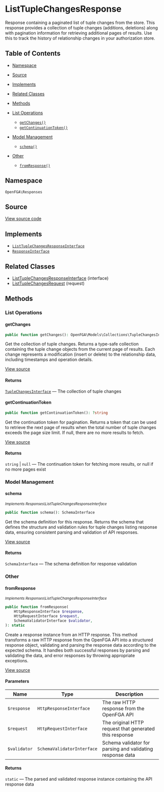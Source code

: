 # ListTupleChangesResponse

Response containing a paginated list of tuple changes from the store. This response provides a collection of tuple changes (additions, deletions) along with pagination information for retrieving additional pages of results. Use this to track the history of relationship changes in your authorization store.

## Table of Contents

* [Namespace](#namespace)
* [Source](#source)
* [Implements](#implements)
* [Related Classes](#related-classes)
* [Methods](#methods)

* [List Operations](#list-operations)
    * [`getChanges()`](#getchanges)
    * [`getContinuationToken()`](#getcontinuationtoken)
* [Model Management](#model-management)
    * [`schema()`](#schema)
* [Other](#other)
    * [`fromResponse()`](#fromresponse)

## Namespace

`OpenFGA\Responses`

## Source

[View source code](https://github.com/evansims/openfga-php/blob/main/src/Responses/ListTupleChangesResponse.php)

## Implements

* [`ListTupleChangesResponseInterface`](ListTupleChangesResponseInterface.md)
* [`ResponseInterface`](ResponseInterface.md)

## Related Classes

* [ListTupleChangesResponseInterface](Responses/ListTupleChangesResponseInterface.md) (interface)
* [ListTupleChangesRequest](Requests/ListTupleChangesRequest.md) (request)

## Methods

### List Operations

#### getChanges

```php
public function getChanges(): OpenFGA\Models\Collections\TupleChangesInterface

```

Get the collection of tuple changes. Returns a type-safe collection containing the tuple change objects from the current page of results. Each change represents a modification (insert or delete) to the relationship data, including timestamps and operation details.

[View source](https://github.com/evansims/openfga-php/blob/main/src/Responses/ListTupleChangesResponse.php#L94)

#### Returns

[`TupleChangesInterface`](Models/Collections/TupleChangesInterface.md) — The collection of tuple changes

#### getContinuationToken

```php
public function getContinuationToken(): ?string

```

Get the continuation token for pagination. Returns a token that can be used to retrieve the next page of results when the total number of tuple changes exceeds the page size limit. If null, there are no more results to fetch.

[View source](https://github.com/evansims/openfga-php/blob/main/src/Responses/ListTupleChangesResponse.php#L103)

#### Returns

`string` &#124; `null` — The continuation token for fetching more results, or null if no more pages exist

### Model Management

#### schema

*<small>Implements Responses\ListTupleChangesResponseInterface</small>*

```php
public function schema(): SchemaInterface

```

Get the schema definition for this response. Returns the schema that defines the structure and validation rules for tuple changes listing response data, ensuring consistent parsing and validation of API responses.

[View source](https://github.com/evansims/openfga-php/blob/main/src/Responses/ListTupleChangesResponseInterface.php#L34)

#### Returns

`SchemaInterface` — The schema definition for response validation

### Other

#### fromResponse

*<small>Implements Responses\ListTupleChangesResponseInterface</small>*

```php
public function fromResponse(
    HttpResponseInterface $response,
    HttpRequestInterface $request,
    SchemaValidatorInterface $validator,
): static

```

Create a response instance from an HTTP response. This method transforms a raw HTTP response from the OpenFGA API into a structured response object, validating and parsing the response data according to the expected schema. It handles both successful responses by parsing and validating the data, and error responses by throwing appropriate exceptions.

[View source](https://github.com/evansims/openfga-php/blob/main/src/Responses/ResponseInterface.php#L44)

#### Parameters

| Name         | Type                       | Description                                               |
| ------------ | -------------------------- | --------------------------------------------------------- |
| `$response`  | `HttpResponseInterface`    | The raw HTTP response from the OpenFGA API                |
| `$request`   | `HttpRequestInterface`     | The original HTTP request that generated this response    |
| `$validator` | `SchemaValidatorInterface` | Schema validator for parsing and validating response data |

#### Returns

`static` — The parsed and validated response instance containing the API response data
